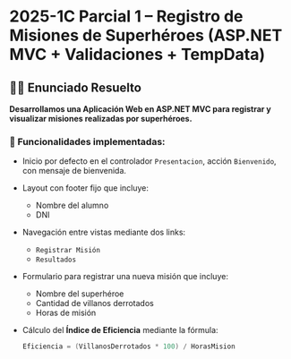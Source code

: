 # 2025-1C Parcial 1 – Registro de Misiones de Superhéroes (ASP.NET MVC + Validaciones + TempData)

## 🧑‍💻 Enunciado Resuelto

**Desarrollamos una Aplicación Web en ASP.NET MVC para registrar y visualizar misiones realizadas por superhéroes.**

### 🧩 Funcionalidades implementadas:

- Inicio por defecto en el controlador `Presentacion`, acción `Bienvenido`, con mensaje de bienvenida.
- Layout con footer fijo que incluye:
  - Nombre del alumno
  - DNI
- Navegación entre vistas mediante dos links:
  - `Registrar Misión`
  - `Resultados`
- Formulario para registrar una nueva misión que incluye:
  - Nombre del superhéroe
  - Cantidad de villanos derrotados
  - Horas de misión
- Cálculo del **Índice de Eficiencia** mediante la fórmula:

  ```csharp
  Eficiencia = (VillanosDerrotados * 100) / HorasMision